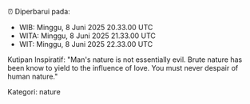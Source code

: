 ⏰ Diperbarui pada:
- WIB: Minggu, 8 Juni 2025 20.33.00 UTC
- WITA: Minggu, 8 Juni 2025 21.33.00 UTC
- WIT: Minggu, 8 Juni 2025 22.33.00 UTC

Kutipan Inspiratif:
"Man's nature is not essentially evil. Brute nature has been know to yield to the influence of love. You must never despair of human nature."


Kategori: nature

